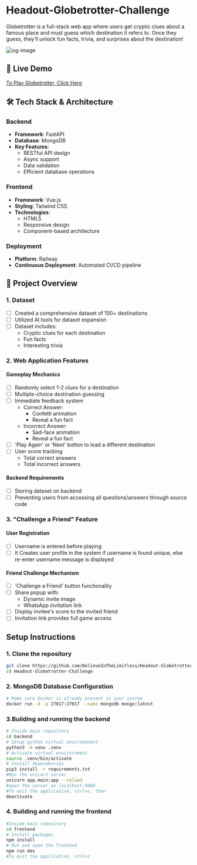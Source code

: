 # Headout-Globetrotter-Challenge
Globetrotter is a full-stack web app where users get cryptic clues about a famous place and must guess which destination it refers to. Once they guess, they’ll unlock fun facts, trivia, and surprises about the destination!

![og-image](https://github.com/user-attachments/assets/15188907-3c13-4c0a-b1c7-d7500ccdf388)

## 🚀 Live Demo
[To Play Globetrotter, Click Here](https://extraordinary-creation-production.up.railway.app/)

## 🛠 Tech Stack & Architecture

### Backend
- **Framework**: FastAPI
- **Database**: MongoDB
- **Key Features**:
  * RESTful API design
  * Async support
  * Data validation
  * Efficient database operations

### Frontend
- **Framework**: Vue.js
- **Styling**: Tailwind CSS
- **Technologies**:
  * HTML5
  * Responsive design
  * Component-based architecture

### Deployment
- **Platform**: Railway
- **Continuous Deployment**: Automated CI/CD pipeline

## 🎯 Project Overview

### 1. Dataset
- [ ] Created a comprehensive dataset of 100+ destinations
- [ ] Utilized AI tools for dataset expansion
- [ ] Dataset includes:
  * Cryptic clues for each destination
  * Fun facts
  * Interesting trivia

### 2. Web Application Features
#### Gameplay Mechanics
- [ ] Randomly select 1-2 clues for a destination
- [ ] Multiple-choice destination guessing
- [ ] Immediate feedback system
  * Correct Answer:
    - Confetti animation
    - Reveal a fun fact
  * Incorrect Answer:
    - Sad-face animation
    - Reveal a fun fact
- [ ] 'Play Again' or 'Next' button to load a different destination
- [ ] User score tracking
  * Total correct answers
  * Total incorrect answers

#### Backend Requirements
- [ ] Storing dataset on backend
- [ ] Preventing users from accessing all questions/answers through source code

### 3. "Challenge a Friend" Feature
#### User Registration
- [ ] Username is entered before playing
- [ ] It Creates user profile in the system if username is found unique, else re-enter username message is displayed

#### Friend Challenge Mechanism
- [ ] 'Challenge a Friend' button functionality
- [ ] Share popup with:
  * Dynamic invite image
  * WhatsApp invitation link
- [ ] Display invitee's score to the invited friend
- [ ] Invitation link provides full game access

## Setup Instructions

### 1. Clone the repository
```bash
git clone https://github.com/BelieveInTheLimitless/Headout-Globetrotter-Challenge.git
cd Headout-Globetrotter-Challenge
```

### 2. MongoDB Database Configuration
```bash
# Make sure Docker is already present in your system
docker run -d -p 27017:27017 --name mongodb mongo:latest
```

### 3.Building and running the backend
```bash
# Inside main repository
cd backend
# Setup python virtual environmnent
python3 -m venv .venv
# Activate virtual envirornment
source .venv/bin/activate
# Install dependencies
pip3 install -r requirements.txt
#Run the uvicorn server
uvicorn app.main:app --reload
#open the server on localhost:8000
#To exit the application, ctrl+c, then
deactivate
```

### 4. Building and running the frontend
```bash
#Inside main repository
cd frontend
# Install packages
npm install
# Run and open the frontend
npm run dev
#To exit the application, ctrl+c
```
